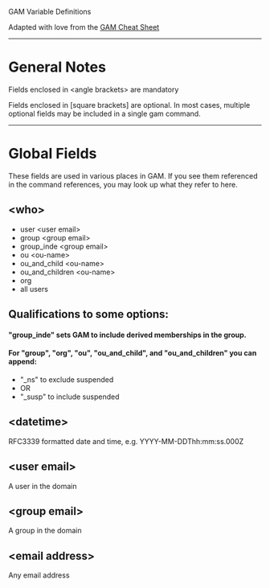 GAM Variable Definitions

Adapted with love from the [GAM Cheat Sheet](https://gamcheatsheet.com/)

***

# General Notes
Fields enclosed in \<angle brackets\> are mandatory

Fields enclosed in [square brackets] are optional.  In most cases, multiple optional fields may be included in a single gam command.

***

# Global Fields
These fields are used in various places in GAM.  If you see them referenced in the command references, you may look up what they refer to here.

## \<who\>
* user \<user email\>
* group \<group email\>
* group_inde \<group email\> 
* ou \<ou-name\>
* ou_and_child \<ou-name\>
* ou_and_children \<ou-name\>
* org
* all users

## Qualifications to some <who> options:

#### "group_inde" sets GAM to include derived memberships in the group.

#### For "group", "org", "ou", "ou_and_child", and "ou_and_children" you can append:
* "_ns" to exclude suspended 
* OR 
* "_susp" to include suspended 


## \<datetime\>
RFC3339 formatted date and time, e.g. YYYY-MM-DDThh:mm:ss.000Z

## \<user email\>
A user in the domain

## \<group email\>
A group in the domain

## \<email address\>
Any email address